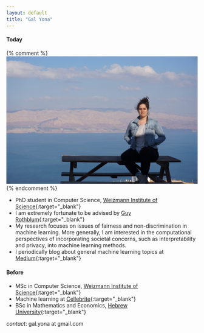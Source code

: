 ```yaml
---
layout: default
title: "Gal Yona"
---
```



#### Today
{% comment %}
<img src="imgs/p_img.jpg" alt="Avatar">
{% endcomment %}



- PhD student in Computer Science, [Weizmann Institute of Science](https://weizmann.ac.il){:target="_blank"}
- I am extremely fortunate to be advised by [Guy Rothblum](https://guyrothblum.wordpress.com/){:target="_blank"}
- My research focuses on issues of fairness and non-discrimination in machine learning. More generally, I am interested in the computational perspectives of incorporating societal concerns, such as interpretability and privacy, into machine learning methods.
- I periodically blog about general machine learning topics at [Medium](https://towardsdatascience.com/@galyona){:target="_blank"}

#### Before

- MSc in Computer Science, [Weizmann Institute of Science](https://weizmann.ac.il){:target="_blank"}
- Machine learning at [Cellebrite](https://www.cellebrite.com/en/home/){:target="_blank"}
- BSc in Mathematics and Economics, [Hebrew University](https://new.huji.ac.il/){:target="_blank"}

*contact*: gal.yona at gmail.com
